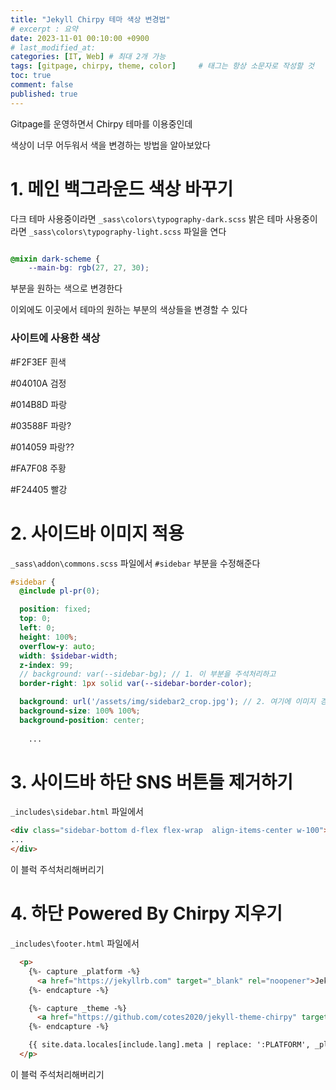 ```yaml
---
title: "Jekyll Chirpy 테마 색상 변경법"
# excerpt : 요약
date: 2023-11-01 00:10:00 +0900
# last_modified_at: 
categories: [IT, Web] # 최대 2개 가능
tags: [gitpage, chirpy, theme, color]     # 태그는 항상 소문자로 작성할 것
toc: true
comment: false
published: true
---
```

Gitpage를 운영하면서 Chirpy 테마를 이용중인데

색상이 너무 어두워서 색을 변경하는 방법을 알아보았다

# 1. 메인 백그라운드 색상 바꾸기
다크 테마 사용중이라면 `_sass\colors\typography-dark.scss`
밝은 테마 사용중이라면 `_sass\colors\typography-light.scss` 파일을 연다

```scss

@mixin dark-scheme {
    --main-bg: rgb(27, 27, 30);
```
부분을 원하는 색으로 변경한다

이외에도 이곳에서 테마의 원하는 부분의 색상들을 변경할 수 있다

### 사이트에 사용한 색상

#F2F3EF 흰색

#04010A 검정

#014B8D 파랑

#03588F 파랑?

#014059 파랑??

#FA7F08 주황

#F24405 빨강


# 2. 사이드바 이미지 적용

`_sass\addon\commons.scss` 파일에서 `#sidebar` 부분을 수정해준다

```scss
#sidebar {
  @include pl-pr(0);

  position: fixed;
  top: 0;
  left: 0;
  height: 100%;
  overflow-y: auto;
  width: $sidebar-width;
  z-index: 99;
  // background: var(--sidebar-bg); // 1. 이 부분을 주석처리하고 
  border-right: 1px solid var(--sidebar-border-color);

  background: url('/assets/img/sidebar2_crop.jpg'); // 2. 여기에 이미지 경로 수정 및 경로에 이미지 넣기
  background-size: 100% 100%;
  background-position: center;
    
    ...

```

# 3. 사이드바 하단 SNS 버튼들 제거하기

`_includes\sidebar.html` 파일에서 
```html
<div class="sidebar-bottom d-flex flex-wrap  align-items-center w-100">
...
</div>
```
이 블럭 주석처리해버리기 

# 4. 하단 Powered By Chirpy 지우기 

`_includes\footer.html` 파일에서

```html
  <p>
    {%- capture _platform -%}
      <a href="https://jekyllrb.com" target="_blank" rel="noopener">Jekyll</a>
    {%- endcapture -%}

    {%- capture _theme -%}
      <a href="https://github.com/cotes2020/jekyll-theme-chirpy" target="_blank" rel="noopener">Chirpy</a>
    {%- endcapture -%}

    {{ site.data.locales[include.lang].meta | replace: ':PLATFORM', _platform | replace: ':THEME', _theme }}
  </p>
```
이 블럭 주석처리해버리기